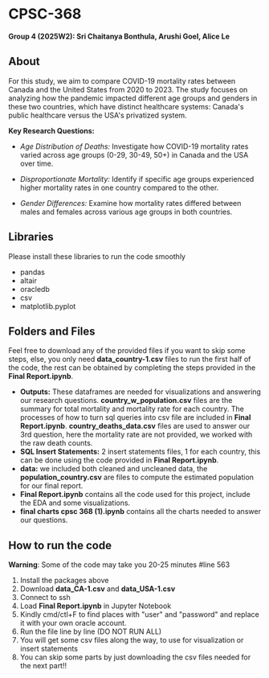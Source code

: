 # CPSC-368
**Group 4 (2025W2): Sri Chaitanya Bonthula, Arushi Goel, Alice Le**

## About
For this study, we aim to compare COVID-19 mortality rates between Canada and the United States from 2020 to 2023. The study focuses on analyzing how the pandemic impacted different age groups and genders in these two countries, which have distinct healthcare systems: Canada's public healthcare versus the USA's privatized system. 

**Key Research Questions:**

- *Age Distribution of Deaths:* Investigate how COVID-19 mortality rates varied across age groups (0-29, 30-49, 50+) in Canada and the USA over time.

- *Disproportionate Mortality:* Identify if specific age groups experienced higher mortality rates in one country compared to the other.

- *Gender Differences:* Examine how mortality rates differed between males and females across various age groups in both countries.

## Libraries 

Please install these libraries to run the code smoothly
- pandas
- altair
- oracledb
- csv
- matplotlib.pyplot

## Folders and Files
Feel free to download any of the provided files if you want to skip some steps, else, you only need **data_country-1.csv** files to run the first half of the code, the rest can be obtained by completing the steps provided in the **Final Report.ipynb**.
- **Outputs:** These dataframes are needed for visualizations and answering our research questions. **country_w_population.csv** files are the summary for total mortality and mortality rate for each country. The processes of how to turn sql queries into csv file are included in **Final Report.ipynb**. **country_deaths_data.csv** files are used to answer our 3rd question, here the mortality rate are not provided, we worked with the raw death counts.
- **SQL Insert Statements:** 2 insert statements files, 1 for each country, this can be done using the code provided in **Final Report.ipynb**.
- **data:** we included both cleaned and uncleaned data, the **population_country.csv** are files to compute the estimated population for our final report.
- **Final Report.ipynb** contains all the code used for this project, include the EDA and some visualizations.
- **final charts cpsc 368 (1).ipynb** contains all the charts needed to answer our questions.
## How to run the code
**Warning**: Some of the code may take you 20-25 minutes #line 563

1. Install the packages above
2. Download **data_CA-1.csv** and **data_USA-1.csv**
3. Connect to ssh
4. Load **Final Report.ipynb** in Jupyter Notebook 
5. Kindly cmd/ctl+F to find places with "user" and "password" and replace it with your own oracle account.
6. Run the file line by line (DO NOT RUN ALL)
7. You will get some csv files along the way, to use for visualization or insert statements
8. You can skip some parts by just downloading the csv files needed for the next part!! 

